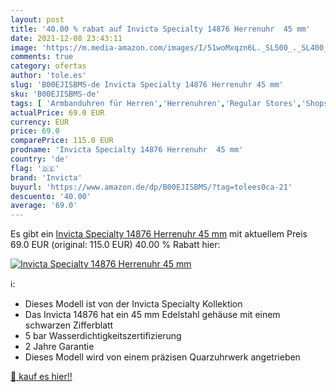 ```yaml
---
layout: post
title: '40.00 % rabat auf Invicta Specialty 14876 Herrenuhr  45 mm'
date: 2021-12-08 23:43:11
image: 'https://m.media-amazon.com/images/I/51woMxqzn6L._SL500_._SL400_.jpg'
comments: true
category: ofertas
author: 'tole.es'
slug: 'B00EJISBMS-de Invicta Specialty 14876 Herrenuhr 45 mm'
sku: 'B00EJISBMS-de'
tags: [ 'Armbanduhren für Herren','Herrenuhren','Regular Stores','Shops','Uhren','invicta', ]
actualPrice: 69.0 EUR
currency: EUR
price: 69.0
comparePrice: 115.0 EUR
prodname: 'Invicta Specialty 14876 Herrenuhr  45 mm'
country: 'de'
flag: '🇩🇪'
brand: 'Invicta'
buyurl: 'https://www.amazon.de/dp/B00EJISBMS/?tag=tolees0ca-21'
descuento: '40.00'
average: '69.0'
---
```


Es gibt ein [Invicta Specialty 14876 Herrenuhr  45 mm](https://www.amazon.de/dp/B00EJISBMS/?tag=tolees0ca-21) mit aktuellem Preis 69.0 EUR (original: 115.0 EUR) 40.00 % Rabatt hier:

[![Invicta Specialty 14876 Herrenuhr  45 mm](https://m.media-amazon.com/images/I/51woMxqzn6L._SL500_._SL400_.jpg)](https://www.amazon.de/dp/B00EJISBMS/?tag=tolees0ca-21)

ℹ️:

- Dieses Modell ist von der Invicta Specialty Kollektion
- Das Invicta 14876 hat ein 45 mm Edelstahl gehäuse mit einem schwarzen Zifferblatt
- 5 bar Wasserdichtigkeitszertifizierung
- 2 Jahre Garantie
- Dieses Modell wird von einem präzisen Quarzuhrwerk angetrieben

[🛒 kauf es hier!!](https://www.amazon.de/dp/B00EJISBMS/?tag=tolees0ca-21)
